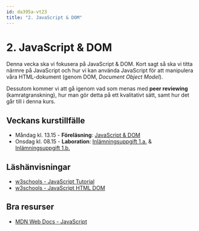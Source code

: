 ```yaml
---
id: da395a-vt23
title: "2. JavaScript & DOM"
---
```


# 2. JavaScript & DOM

Denna vecka ska vi fokusera på JavaScript & DOM. Kort sagt så ska vi titta närmre på JavaScript och hur vi kan använda JavaScript för att manipulera våra HTML-dokument (genom DOM, *Document Object Model*).

Dessutom kommer vi att gå igenom vad som menas med **peer reviewing** (kamratgranskning), hur man gör detta på ett kvalitativt sätt, samt hur det går till i denna kurs.

## Veckans kurstillfälle

- Måndag kl. 13.15 - **Föreläsning**: [JavaScript & DOM](../f1/)
- Onsdag kl. 08.15 - **Laboration**: [Inlämningsuppgift 1.a.](../i1/) & [Inlämningsuppgift 1.b.](../i2/)

## Läshänvisningar

- [w3schools - JavaScript Tutorial](https://www.w3schools.com/js/default.asp)
- [w3schools - JavaScript HTML DOM](https://www.w3schools.com/js/js_htmldom.asp)

## Bra resurser

- [MDN Web Docs - JavaScript](https://developer.mozilla.org/en-US/docs/Web/JavaScript)